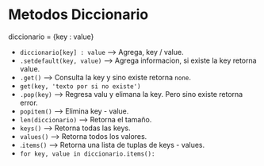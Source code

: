 # Metodos Diccionario

diccionario = {key : value}

+ `diccionario[key] : value` --> Agrega, key / value.
+ `.setdefault(key, value)` --> Agrega informacion, si existe la key retorna value.
+ `.get()` --> Consulta la key y sino existe retorna `none`.
+ `get(key, 'texto por si no existe')`
+ `.pop(key)` --> Regresa valu y elimana la key. Pero sino existe retorna error.
+ `popitem()` --> Elimina key - value.
+ `len(diccionario)` --> Retorna el tamaño.
+ `keys()` --> Retorna todas las keys.
+ `values()` --> Retorna todos los valores.
+ .`items()` --> Retorna una lista de tuplas de keys - values.
+ `for key, value in diccionario.items():`

